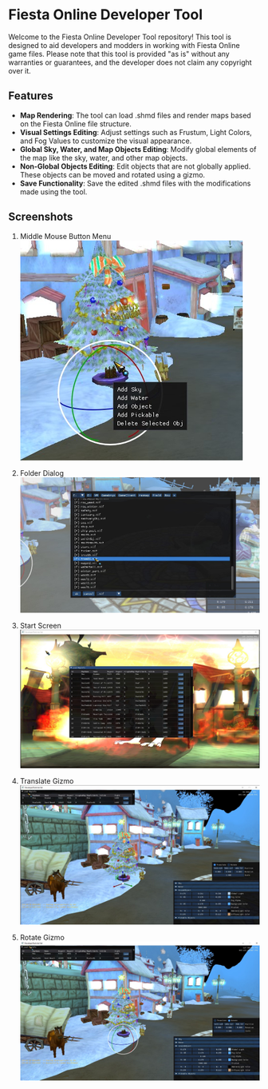 # Fiesta Online Developer Tool

Welcome to the Fiesta Online Developer Tool repository! This tool is designed to aid developers and modders in working with Fiesta Online game files. Please note that this tool is provided "as is" without any warranties or guarantees, and the developer does not claim any copyright over it.

## Features

- **Map Rendering**: The tool can load .shmd files and render maps based on the Fiesta Online file structure.
- **Visual Settings Editing**: Adjust settings such as Frustum, Light Colors, and Fog Values to customize the visual appearance.
- **Global Sky, Water, and Map Objects Editing**: Modify global elements of the map like the sky, water, and other map objects.
- **Non-Global Objects Editing**: Edit objects that are not globally applied. These objects can be moved and rotated using a gizmo.
- **Save Functionality**: Save the edited .shmd files with the modifications made using the tool.

## Screenshots

1. Middle Mouse Button Menu
   ![Middle Mouse Button Menu](./Images/PopUp.jpg)

2. Folder Dialog
   ![Folder Dialog](./Images/AddPickable.jpg)

3. Start Screen
   ![Start Screen](./Images/StartScreen.jpg)

4. Translate Gizmo
   ![Translate Gizmo](./Images/Translate.jpg)

5. Rotate Gizmo
   ![Rotate Gizmo](./Images/Rotate.jpg)


